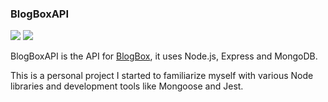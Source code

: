 ### BlogBoxAPI
![](https://github.com/Fyde0/BlogBoxAPI/actions/workflows/run-tests.yml/badge.svg) ![](https://github.com/Fyde0/BlogBoxAPI/actions/workflows/deploy-to-server.yml/badge.svg)

BlogBoxAPI is the API for [BlogBox](https://github.com/Fyde0/BlogBox "BlogBox"), it uses Node.js, Express and MongoDB.

This is a personal project I started to familiarize myself with various Node libraries and development tools like Mongoose and Jest.
